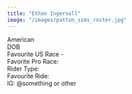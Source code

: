 ```yaml
---
title: "Ethan Ingersoll"
image: "/images/patton_sims_roster.jpg"
---
```


American \
DOB \
Favourite US Race -  \
Favorite Pro Race: \
Rider Type:  \
Favourite Ride:  \
IG: @something or other
